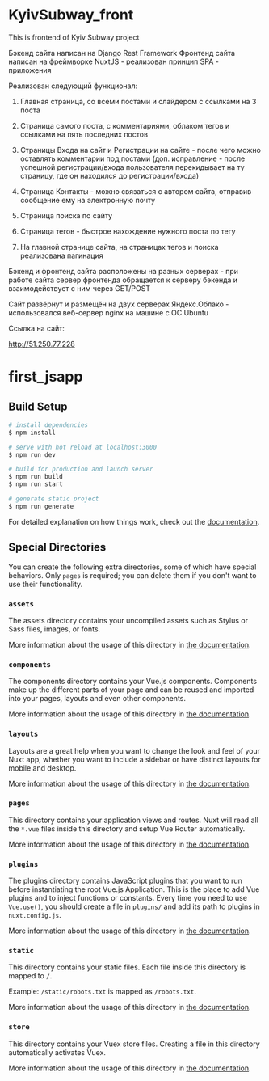 # KyivSubway_front
This is frontend of Kyiv Subway project

Бэкенд сайта написан на Django Rest Framework
Фронтенд сайта написан на фреймворке NuxtJS - реализован принцип SPA - приложения

Реализован следующий функционал:

1) Главная страница, со всеми постами и слайдером с ссылками на 3 поста

2) Страница самого поста, с комментариями, облаком тегов и ссылками на пять последних постов

3) Страницы Входа на сайт и Регистрации на сайте - после чего можно оставлять комментарии под постами (доп. исправление - после успешной регистрации/входа пользователя
 перекидывает на ту страницу, где он находился до регистрации/входа)

4) Страница Контакты - можно связаться с автором сайта, отправив сообщение ему на электронную почту

5) Страница поиска по сайту

6) Страница тегов - быстрое нахождение нужного поста по тегу

7) На главной странице сайта, на страницах тегов и поиска реализована пагинация

Бэкенд и фронтенд сайта расположены на разных серверах - при работе сайта сервер фронтенда обращается к серверу бэкенда и взаимодействует с ним через GET/POST

Сайт развёрнут и размещён на двух серверах Яндекс.Облако - использовался веб-сервер nginx на машине с ОС Ubuntu

Ссылка на сайт:

http://51.250.77.228

# first_jsapp

## Build Setup

```bash
# install dependencies
$ npm install

# serve with hot reload at localhost:3000
$ npm run dev

# build for production and launch server
$ npm run build
$ npm run start

# generate static project
$ npm run generate
```

For detailed explanation on how things work, check out the [documentation](https://nuxtjs.org).

## Special Directories

You can create the following extra directories, some of which have special behaviors. Only `pages` is required; you can delete them if you don't want to use their functionality.

### `assets`

The assets directory contains your uncompiled assets such as Stylus or Sass files, images, or fonts.

More information about the usage of this directory in [the documentation](https://nuxtjs.org/docs/2.x/directory-structure/assets).

### `components`

The components directory contains your Vue.js components. Components make up the different parts of your page and can be reused and imported into your pages, layouts and even other components.

More information about the usage of this directory in [the documentation](https://nuxtjs.org/docs/2.x/directory-structure/components).

### `layouts`

Layouts are a great help when you want to change the look and feel of your Nuxt app, whether you want to include a sidebar or have distinct layouts for mobile and desktop.

More information about the usage of this directory in [the documentation](https://nuxtjs.org/docs/2.x/directory-structure/layouts).


### `pages`

This directory contains your application views and routes. Nuxt will read all the `*.vue` files inside this directory and setup Vue Router automatically.

More information about the usage of this directory in [the documentation](https://nuxtjs.org/docs/2.x/get-started/routing).

### `plugins`

The plugins directory contains JavaScript plugins that you want to run before instantiating the root Vue.js Application. This is the place to add Vue plugins and to inject functions or constants. Every time you need to use `Vue.use()`, you should create a file in `plugins/` and add its path to plugins in `nuxt.config.js`.

More information about the usage of this directory in [the documentation](https://nuxtjs.org/docs/2.x/directory-structure/plugins).

### `static`

This directory contains your static files. Each file inside this directory is mapped to `/`.

Example: `/static/robots.txt` is mapped as `/robots.txt`.

More information about the usage of this directory in [the documentation](https://nuxtjs.org/docs/2.x/directory-structure/static).

### `store`

This directory contains your Vuex store files. Creating a file in this directory automatically activates Vuex.

More information about the usage of this directory in [the documentation](https://nuxtjs.org/docs/2.x/directory-structure/store).
